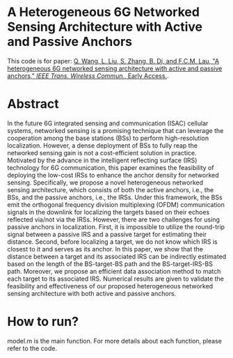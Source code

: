 # A Heterogeneous 6G Networked Sensing Architecture with Active and Passive Anchors

This code is for paper: [Q. Wang, L. Liu, S. Zhang, B. Di, and F.C.M. Lau, "A heterogeneous 6G networked sensing architecture with active and passive anchors," _IEEE Trans. Wireless Commun._, Early Access.](https://arxiv.org/abs/2205.12667).

# Abstract
In the future 6G integrated sensing and communication (ISAC) cellular systems, networked sensing is a promising technique that can leverage the cooperation among the base stations (BSs) to perform high-resolution localization. However, a dense deployment of BSs to fully reap the networked sensing gain is not a cost-efficient solution in practice. Motivated by the advance in the intelligent reflecting surface (IRS) technology for 6G communication, this paper examines the feasibility of deploying the low-cost IRSs to enhance the anchor density for networked sensing. Specifically, we propose a novel heterogeneous networked sensing architecture, which consists of both the active anchors, i.e., the BSs, and the passive anchors, i.e., the IRSs. Under this framework, the BSs emit the orthogonal frequency division multiplexing (OFDM) communication signals in the downlink for localizing the targets based on their echoes reflected via/not via the IRSs. However, there are two challenges for using passive anchors in localization. First, it is impossible to utilize the round-trip signal between a passive IRS and a passive target for estimating their distance. Second, before localizing a target, we do not know which IRS is closest to it and serves as its anchor. In this paper, we show that the distance between a target and its associated IRS can be indirectly estimated based on the length of the BS-target-BS path and the BS-target-IRS-BS path. Moreover, we propose an efficient data association method to match each target to its associated IRS. Numerical results are given to validate the feasibility and effectiveness of our proposed heterogeneous networked sensing architecture with both active and passive anchors.

# How to run?
model.m is the main function. For more details about each function, please refer to the code.
